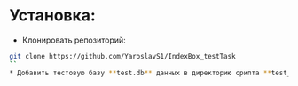 # Установка:
* Клонировать репозиторий:
```bash
git clone https://github.com/YaroslavS1/IndexBox_testTask
``
* Добавить тестовую базу **test.db** данных в директорию срипта **test_task.py**
